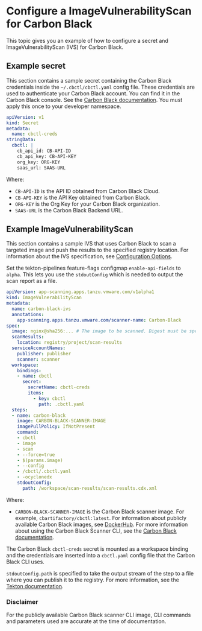 # Configure a ImageVulnerabilityScan for Carbon Black

This topic gives you an example of how to configure a secret and ImageVulnerabilityScan (IVS) for
Carbon Black.

## <a id="secret-example"></a> Example secret

This section contains a sample secret containing the Carbon Black credentials inside the
`~/.cbctl/cbctl.yaml` config file. These credentials are used to authenticate your Carbon Black account.
You can find it in the Carbon Black console. <!-- what can you find in the CB console? -->
See the [Carbon Black documentation](https://developer.carbonblack.com/reference/carbon-black-cloud/container/latest/image-scanning-cli#configuration).
You must apply this once to your developer namespace.

```yaml
apiVersion: v1
kind: Secret
metadata:
  name: cbctl-creds
stringData:
  cbctl: |
    cb_api_id: CB-API-ID
    cb_api_key: CB-API-KEY
    org_key: ORG-KEY
    saas_url: SAAS-URL
```

Where:

- `CB-API-ID` is the API ID obtained from Carbon Black Cloud.
- `CB-API-KEY` is the API Key obtained from Carbon Black.
- `ORG-KEY` is the Org Key for your Carbon Black organization.
- `SAAS-URL` is the Carbon Black Backend URL.

## <a id="example"></a> Example ImageVulnerabilityScan

This section contains a sample IVS that uses Carbon Black to scan a targeted image and push the
results to the specified registry location.
For information about the IVS specification, see [Configuration Options](ivs-create-your-own.hbs.md#img-vuln-config-options).

Set the tekton-pipelines feature-flags configmap `enable-api-fields` to `alpha`. This lets you use
the `stdoutConfig` which is needed to output the scan report as a file.

```yaml
apiVersion: app-scanning.apps.tanzu.vmware.com/v1alpha1
kind: ImageVulnerabilityScan
metadata:
  name: carbon-black-ivs
  annotations:
    app-scanning.apps.tanzu.vmware.com/scanner-name: Carbon-Black
spec:
  image: nginx@sha256:... # The image to be scanned. Digest must be specified.
  scanResults:
    location: registry/project/scan-results
  serviceAccountNames:
    publisher: publisher
    scanner: scanner
  workspace:
    bindings:
    - name: cbctl
      secret:
        secretName: cbctl-creds
        items:
          - key: cbctl
            path: .cbctl.yaml
  steps:
  - name: carbon-black
    image: CARBON-BLACK-SCANNER-IMAGE
    imagePullPolicy: IfNotPresent
    command:
    - cbctl
    - image
    - scan
    - --force=true
    - $(params.image)
    - --config
    - /cbctl/.cbctl.yaml
    - -ocyclonedx
    stdoutConfig:
      path: /workspace/scan-results/scan-results.cdx.xml
```

Where:

- `CARBON-BLACK-SCANNER-IMAGE` is the Carbon Black scanner image. For example, `cbartifactory/cbctl:latest`.
  For information about publicly available Carbon Black images, see
  [DockerHub](https://hub.docker.com/r/cbartifactory/cbctl). For more information about using the Carbon Black Scanner CLI, see the
  [Carbon Black documentation](https://developer.carbonblack.com/reference/carbon-black-cloud/container/latest/image-scanning-cli/).

The Carbon Black `cbctl-creds` secret is mounted as a workspace binding and the credentials are inserted
into a `cbctl.yaml` config file that the Carbon Black CLI uses.

`stdoutConfig.path` is specified to take the output stream of the step to a file where you can publish
it to the registry. For more information, see the
[Tekton documentation](https://github.com/tektoncd/community/blob/main/teps/0011-redirecting-step-output-streams.md).

### <a id="disclaimer"></a> Disclaimer

For the publicly available Carbon Black scanner CLI image, CLI commands and parameters used are
accurate at the time of documentation.
